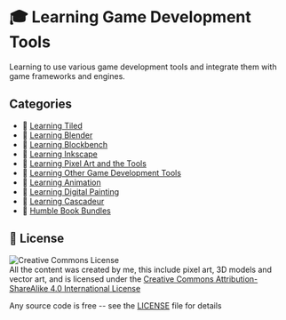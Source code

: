 # :mortar_board: Learning Game Development Tools

Learning to use various game development tools and integrate them with game frameworks and engines.

## Categories

- :file_folder: [Learning Tiled](learning-tiled/)
- :file_folder: [Learning Blender](learning-blender/)
- :file_folder: [Learning Blockbench](learning-blockbench/)
- :file_folder: [Learning Inkscape](learning-inkscape/)
- :file_folder: [Learning Pixel Art and the Tools](learning-pixel-art-tools/)
- :file_folder: [Learning Other Game Development Tools](learning-other-tools/)
- :file_folder: [Learning Animation](learning-animation/)
- :file_folder: [Learning Digital Painting](learning-digital-painting/)
- :file_folder: [Learning Cascadeur](learning-cascadeur/)
- :file_folder: [Humble Book Bundles](humble-book-bundle/)

## :page_with_curl: License

![Creative Commons License](https://i.creativecommons.org/l/by-sa/4.0/88x31.png)  
All the content was created by me, this include pixel art, 3D models and vector art, and is licensed under the [Creative Commons Attribution-ShareAlike 4.0 International License](http://creativecommons.org/licenses/by-sa/4.0/)

Any source code is free -- see the [LICENSE](LICENSE) file for details
